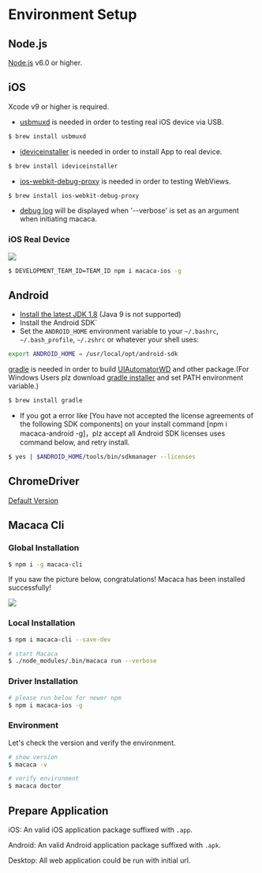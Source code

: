 # Environment Setup

## Node.js

[Node.js](https://nodejs.org/) v6.0 or higher.

## iOS

Xcode v9 or higher is required.

- [usbmuxd](//github.com/libimobiledevice/usbmuxd) is needed in order to testing real iOS device via USB.

```bash
$ brew install usbmuxd
```

- [ideviceinstaller](//github.com/libimobiledevice/ideviceinstaller) is needed in order to install App to real device.

```bash
$ brew install ideviceinstaller
```

- [ios-webkit-debug-proxy](//github.com/google/ios-webkit-debug-proxy) is needed in order to testing WebViews.

```bash
$ brew install ios-webkit-debug-proxy
```

- [debug log](//github.com/macacajs/XCTestWD/blob/master/README.md#43-debug-info) will be displayed when '--verbose' is set as an argument when initiating macaca.

### iOS Real Device

![](//wx1.sinaimg.cn/large/6d308bd9gy1fg7cnt9hf6j20t70h7782.jpg)

```bash
$ DEVELOPMENT_TEAM_ID=TEAM_ID npm i macaca-ios -g
```

## Android

- [Install the latest JDK 1.8](http://www.oracle.com/technetwork/java/javase/downloads/jdk8-downloads-2133151.html) (Java 9 is not supported)
- Install the Android SDK`
- Set the `ANDROID_HOME` environment variable to your `~/.bashrc`, `~/.bash_profile`, `~/.zshrc` or whatever your shell uses:

```bash
export ANDROID_HOME = /usr/local/opt/android-sdk
```

[gradle](https://gradle.org) is needed in order to build [UIAutomatorWD](//github.com/macacajs/UIAutomatorWD) and other package.(For Windows Users plz download [gradle installer](https://gradle.org/releases/) and set PATH environment variable.)

```bash
$ brew install gradle
```

* If you got a error like [You have not accepted the license agreements of the following SDK components] on your install command [npm i macaca-android -g]，plz accept all Android SDK licenses uses command below, and retry install.

```bash
$ yes | $ANDROID_HOME/tools/bin/sdkmanager --licenses
```

## ChromeDriver

[Default Version](//github.com/macacajs/macaca-chromedriver/blob/master/README.md#default-version)

## Macaca Cli

### Global Installation

```bash
$ npm i -g macaca-cli
```

If you saw the picture below, congratulations! Macaca has been installed successfully!

![](http://ww4.sinaimg.cn/large/6d308bd9gw1faie2w55hnj20rs0ov4fu.jpg)

### Local Installation

```bash
$ npm i macaca-cli --save-dev

# start Macaca
$ ./node_modules/.bin/macaca run --verbose
```

### Driver Installation

```bash
# please run below for newer npm
$ npm i macaca-ios -g
```

### Environment

Let's check the version and verify the environment.

```bash
# show version
$ macaca -v

# verify environment
$ macaca doctor
```

## Prepare Application

iOS: An valid iOS application package suffixed with `.app`.

Android: An valid Android application package suffixed with `.apk`.

Desktop: All web application could be run with initial url.
